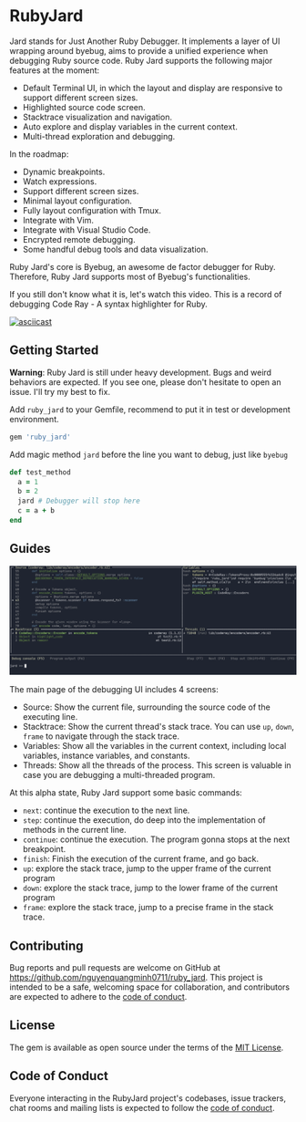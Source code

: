 # RubyJard

Jard stands for Just Another Ruby Debugger. It implements a layer of UI wrapping around byebug, aims to provide a unified experience when debugging Ruby source code. Ruby Jard supports the following major features at the moment:

- Default Terminal UI, in which the layout and display are responsive to support different screen sizes.
- Highlighted source code screen.
- Stacktrace visualization and navigation.
- Auto explore and display variables in the current context.
- Multi-thread exploration and debugging.

In the roadmap:
- Dynamic breakpoints.
- Watch expressions.
- Support different screen sizes.
- Minimal layout configuration.
- Fully layout configuration with Tmux.
- Integrate with Vim.
- Integrate with Visual Studio Code.
- Encrypted remote debugging.
- Some handful debug tools and data visualization.

Ruby Jard's core is Byebug, an awesome de factor debugger for Ruby. Therefore, Ruby Jard supports most of Byebug's functionalities.

If you still don't know what it is, let's watch this video. This is a record of debugging Code Ray - A syntax highlighter for Ruby.

[![asciicast](https://asciinema.org/a/ejWK3Px55QNQmhM4nbd1lSigW.svg)](https://asciinema.org/a/ejWK3Px55QNQmhM4nbd1lSigW)

## Getting Started

**Warning**: Ruby Jard is still under heavy development. Bugs and weird behaviors are expected. If you see one, please don't hesitate to open an issue. I'll try my best to fix.

Add `ruby_jard` to your Gemfile, recommend to put it in test or development environment.

``` ruby
gem 'ruby_jard'
```

Add magic method `jard` before the line you want to debug, just like `byebug`

```ruby
def test_method
  a = 1
  b = 2
  jard # Debugger will stop here
  c = a + b
end
```

## Guides

![Guide UI](./docs/guide-ui.png)

The main page of the debugging UI includes 4 screens:
- Source: Show the current file, surrounding the source code of the executing line.
- Stacktrace: Show the current thread's stack trace. You can use `up`, `down`, `frame` to navigate through the stack trace.
- Variables: Show all the variables in the current context, including local variables, instance variables, and constants.
- Threads: Show all the threads of the process. This screen is valuable in case you are debugging a multi-threaded program.

At this alpha state, Ruby Jard support some basic commands:
- `next`: continue the execution to the next line.
- `step`: continue the execution, do deep into the implementation of methods in the current line.
- `continue`: continue the execution. The program gonna stops at the next breakpoint.
- `finish`: Finish the execution of the current frame, and go back.
- `up`: explore the stack trace, jump to the upper frame of the current program
- `down`: explore the stack trace, jump to the lower frame of the current program
- `frame`: explore the stack trace, jump to a precise frame in the stack trace.

## Contributing

Bug reports and pull requests are welcome on GitHub at https://github.com/nguyenquangminh0711/ruby_jard. This project is intended to be a safe, welcoming space for collaboration, and contributors are expected to adhere to the [code of conduct](https://github.com/nguyenquangminh0711/ruby_jard/blob/master/CODE_OF_CONDUCT.md).


## License

The gem is available as open source under the terms of the [MIT License](https://opensource.org/licenses/MIT).

## Code of Conduct

Everyone interacting in the RubyJard project's codebases, issue trackers, chat rooms and mailing lists is expected to follow the [code of conduct](https://github.com/[USERNAME]/ruby_jard/blob/master/CODE_OF_CONDUCT.md).
